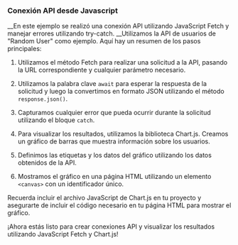 ### Conexión API desde Javascript

__En este ejemplo se realizó una conexión API utilizando JavaScript Fetch y manejar errores utilizando try-catch. 
__Utilizamos la API de usuarios de "Random User" como ejemplo. Aquí hay un resumen de los pasos principales:

1. Utilizamos el método Fetch para realizar una solicitud a la API, pasando la URL correspondiente y cualquier parámetro necesario.

2. Utilizamos la palabra clave `await` para esperar la respuesta de la solicitud y luego la convertimos en formato JSON utilizando el método `response.json()`.

3. Capturamos cualquier error que pueda ocurrir durante la solicitud utilizando el bloque `catch`.

4. Para visualizar los resultados, utilizamos la biblioteca Chart.js. Creamos un gráfico de barras que muestra información sobre los usuarios.

5. Definimos las etiquetas y los datos del gráfico utilizando los datos obtenidos de la API.

6. Mostramos el gráfico en una página HTML utilizando un elemento `<canvas>` con un identificador único.

Recuerda incluir el archivo JavaScript de Chart.js en tu proyecto y asegurarte de incluir el código necesario en tu página HTML para mostrar el gráfico.

¡Ahora estás listo para crear conexiones API y visualizar los resultados utilizando JavaScript Fetch y Chart.js!
